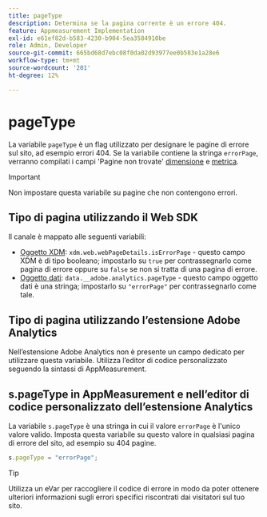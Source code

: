 ```yaml
---
title: pageType
description: Determina se la pagina corrente è un errore 404.
feature: Appmeasurement Implementation
exl-id: e61ef82d-b583-4230-b904-5ea3584910be
role: Admin, Developer
source-git-commit: 665bd68d7ebc08f0da02d93977ee0b583e1a28e6
workflow-type: tm+mt
source-wordcount: '201'
ht-degree: 12%

---
```


# pageType

La variabile `pageType` è un flag utilizzato per designare le pagine di errore sul sito, ad esempio errori 404. Se la variabile contiene la stringa `errorPage`, verranno compilati i campi &#39;Pagine non trovate&#39; [dimensione](/help/components/dimensions/pages-not-found.md) e [metrica](/help/components/metrics/pages-not-found.md).

>[!IMPORTANT]
>
>Non impostare questa variabile su pagine che non contengono errori.

## Tipo di pagina utilizzando il Web SDK

Il canale è mappato alle seguenti variabili:

* [Oggetto XDM](/help/implement/aep-edge/xdm-var-mapping.md): `xdm.web.webPageDetails.isErrorPage` - questo campo XDM è di tipo booleano; impostarlo su `true` per contrassegnarlo come pagina di errore oppure su `false` se non si tratta di una pagina di errore.
* [Oggetto dati](/help/implement/aep-edge/data-var-mapping.md): `data.__adobe.analytics.pageType` - questo campo oggetto dati è una stringa; impostarlo su `"errorPage"` per contrassegnarlo come tale.

## Tipo di pagina utilizzando l’estensione Adobe Analytics

Nell’estensione Adobe Analytics non è presente un campo dedicato per utilizzare questa variabile. Utilizza l’editor di codice personalizzato seguendo la sintassi di AppMeasurement.

## s.pageType in AppMeasurement e nell’editor di codice personalizzato dell’estensione Analytics

La variabile `s.pageType` è una stringa in cui il valore `errorPage` è l&#39;unico valore valido. Imposta questa variabile su questo valore in qualsiasi pagina di errore del sito, ad esempio su 404 pagine.

```js
s.pageType = "errorPage";
```

>[!TIP]
>
>Utilizza un eVar per raccogliere il codice di errore in modo da poter ottenere ulteriori informazioni sugli errori specifici riscontrati dai visitatori sul tuo sito.
